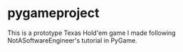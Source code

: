 # pygameproject

This is a prototype Texas Hold'em game I made following NotASoftwareEngineer's tutorial in PyGame.

